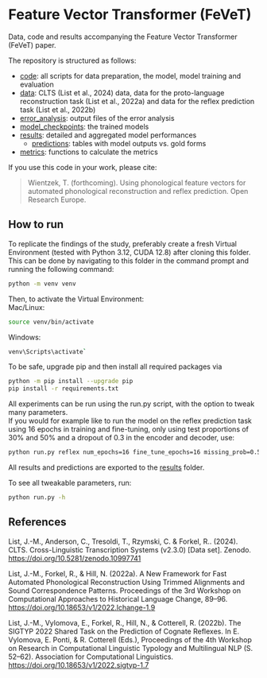 # Feature Vector Transformer (FeVeT)
Data, code and results accompanying the Feature Vector Transformer (FeVeT) paper.

The repository is structured as follows:
- [code](/code/): all scripts for data preparation, the model, model training and evaluation
- [data](/data/): CLTS (List et al., 2024) data, data for the proto-language reconstruction task (List et al., 2022a) and data for the reflex prediction task (List et al., 2022b)
- [error_analysis](/error_analysis/): output files of the error analysis
- [model_checkpoints](/model_checkpoints/): the trained models
- [results](/results/): detailed and aggregated model performances
  - [predictions](/results/predictions/): tables with model outputs vs. gold forms
- [metrics](/metrics/): functions to calculate the metrics

If you use this code in your work, please cite:
> Wientzek, T. (forthcoming). Using phonological feature vectors for automated phonological reconstruction and reflex prediction. Open Research Europe.

## How to run
To replicate the findings of the study, preferably create a fresh Virtual Environment (tested with Python 3.12, CUDA 12.8) after cloning this folder.  
This can be done by navigating to this folder in the command prompt and running the following command:  
```bash
python -m venv venv
```  

Then, to activate the Virtual Environment:  
Mac/Linux:  
```bash
source venv/bin/activate
```
Windows:  
```bash
venv\Scripts\activate`  
```
To be safe, upgrade pip and then install all required packages via  
```bash
python -m pip install --upgrade pip
pip install -r requirements.txt
```


All experiments can be run using the run.py script, with the option to tweak many parameters.  
If you would for example like to run the model on the reflex prediction task using 16 epochs in training and fine-tuning, only using test proportions of 30% and 50% and a dropout of 0.3 in the encoder and decoder, use:  
```bash
python run.py reflex num_epochs=16 fine_tune_epochs=16 missing_prob=0.50,0.30 dropout=0.3
```
All results and predictions are exported to the [results](/results/) folder.  


To see all tweakable parameters, run:  
```bash
python run.py -h
``` 


## References
List, J.-M., Anderson, C., Tresoldi, T., Rzymski, C. & Forkel, R.. (2024). CLTS. Cross-Linguistic Transcription Systems (v2.3.0) [Data set]. Zenodo. https://doi.org/10.5281/zenodo.10997741

List, J.-M., Forkel, R., & Hill, N. (2022a). A New Framework for Fast Automated Phonological Reconstruction Using Trimmed Alignments and Sound Correspondence Patterns. Proceedings of the 3rd Workshop on Computational Approaches to Historical Language Change, 89–96. https://doi.org/10.18653/v1/2022.lchange-1.9

List, J.-M., Vylomova, E., Forkel, R., Hill, N., & Cotterell, R. (2022b). The SIGTYP 2022 Shared Task on the Prediction of Cognate Reflexes. In E. Vylomova, E. Ponti, & R. Cotterell (Eds.), Proceedings of the 4th Workshop on Research in Computational Linguistic Typology and Multilingual NLP (S. 52–62). Association for Computational Linguistics. https://doi.org/10.18653/v1/2022.sigtyp-1.7

